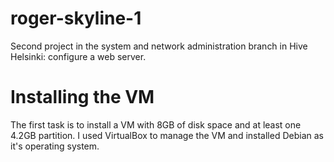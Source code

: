 # roger-skyline-1
Second project in the system and network administration branch in Hive Helsinki: configure a web server.

# Installing the VM

The first task is to install a VM with 8GB of disk space and at least one 4.2GB partition. 
I used VirtualBox to manage the VM and installed Debian as it's operating system.
